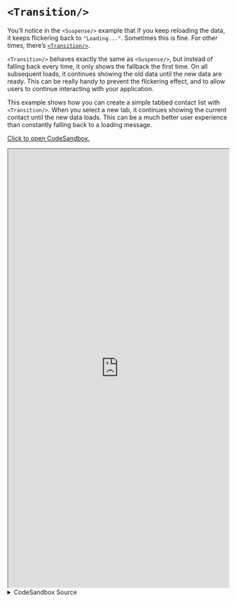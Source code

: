 # `<Transition/>`

You’ll notice in the `<Suspense/>` example that if you keep reloading the data, it keeps flickering back to `"Loading..."`. Sometimes this is fine. For other times, there’s [`<Transition/>`](https://docs.rs/leptos/latest/leptos/fn.Suspense.html).

`<Transition/>` behaves exactly the same as `<Suspense/>`, but instead of falling back every time, it only shows the fallback the first time. On all subsequent loads, it continues showing the old data until the new data are ready. This can be really handy to prevent the flickering effect, and to allow users to continue interacting with your application.

This example shows how you can create a simple tabbed contact list with `<Transition/>`. When you select a new tab, it continues showing the current contact until the new data loads. This can be a much better user experience than constantly falling back to a loading message.

[Click to open CodeSandbox.](https://codesandbox.io/p/sandbox/12-transition-sn38sd?selection=%5B%7B%22endColumn%22%3A15%2C%22endLineNumber%22%3A2%2C%22startColumn%22%3A15%2C%22startLineNumber%22%3A2%7D%5D&file=%2Fsrc%2Fmain.rs)

<iframe src="https://codesandbox.io/p/sandbox/12-transition-sn38sd?selection=%5B%7B%22endColumn%22%3A15%2C%22endLineNumber%22%3A2%2C%22startColumn%22%3A15%2C%22startLineNumber%22%3A2%7D%5D&file=%2Fsrc%2Fmain.rs" width="100%" height="1000px" style="max-height: 100vh"></iframe>

<details>
<summary>CodeSandbox Source</summary>

```rust
use gloo_timers::future::TimeoutFuture;
use leptos::*;

async fn important_api_call(id: usize) -> String {
    TimeoutFuture::new(1_000).await;
    match id {
        0 => "Alice",
        1 => "Bob",
        2 => "Carol",
        _ => "User not found",
    }
    .to_string()
}

#[component]
fn App(cx: Scope) -> impl IntoView {
    let (tab, set_tab) = create_signal(cx, 0);

    // this will reload every time `tab` changes
    let user_data = create_resource(cx, tab, |tab| async move { important_api_call(tab).await });

    view! { cx,
        <div class="buttons">
            <button
                on:click=move |_| set_tab(0)
                class:selected=move || tab() == 0
            >
                "Tab A"
            </button>
            <button
                on:click=move |_| set_tab(1)
                class:selected=move || tab() == 1
            >
                "Tab B"
            </button>
            <button
                on:click=move |_| set_tab(2)
                class:selected=move || tab() == 2
            >
                "Tab C"
            </button>
            {move || if user_data.loading().get() {
                "Loading..."
            } else {
                ""
            }}
        </div>
        <Transition
            // the fallback will show initially
            // on subsequent reloads, the current child will
            // continue showing
            fallback=move || view! { cx, <p>"Loading..."</p> }
        >
            <p>
                {move || user_data.read(cx)}
            </p>
        </Transition>
    }
}

fn main() {
    leptos::mount_to_body(|cx| view! { cx, <App/> })
}

```

</details>
</preview>
